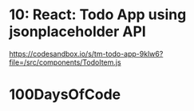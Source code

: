 # 10: React: Todo App using jsonplaceholder API 
https://codesandbox.io/s/tm-todo-app-9klw6?file=/src/components/TodoItem.js

# 100DaysOfCode
